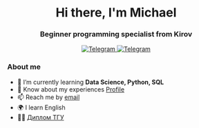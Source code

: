 <div id="header" align="center">
	<h1>Hi there, I'm Michael</h1>
	<h3>Beginner programming specialist from Kirov</h3>
</div>


<div id="socials" align="center">
	<a href="https://t.me/Michaelbrau">
		<img src="https://img.shields.io/badge/Telegram-blue?style=for-the-badge&logo=telegram&logoColor=white" alt="Telegram"/>
	</a>
	<a href="https://stepik.org/cert/1961756">
		<img src="https://img.shields.io/badge/Stepik-blue?style=for-the-badge&logo=stepik&logoColor=white" alt="Telegram"/>
	</a>
</div>

### About me
- 🌱 I’m currently learning **Data Science, Python, SQL**
- 📄 Know about my experiences [Profile](https://github.com/MichaelBroww/Profil.git)
- 📫 Reach me by [email](mailto:pomelow.m@ya.ru)
- 🌍 I learn English
- 👨‍🎓 [Диплом ТГУ](https://disk.yandex.ru/i/Eq8bbkzlfnlTzQ)
